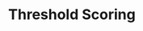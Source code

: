 ---
title: Threshold Scoring
redirect_to: "/releases/v10.0.0/authors/assessment_threshold_scoring"
---